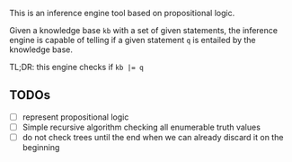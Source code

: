 This is an inference engine tool based on propositional logic.

Given a knowledge base `kb` with a set of given statements, the inference engine is capable of
telling if a given statement `q` is entailed by the knowledge base.

TL;DR: this engine checks if `kb |= q`

## TODOs

- [ ] represent propositional logic
- [ ] Simple recursive algorithm checking all enumerable truth values
- [ ] do not check trees until the end when we can already discard it on the beginning
